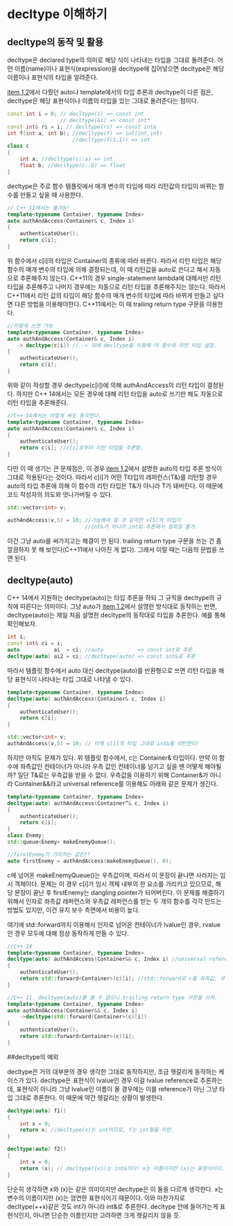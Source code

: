 # decltype 이해하기

## decltype의 동작 및 활용

decltype은 declared type의 의미로 해당 식이 나타내는 타입을 그대로 돌려준다. 어떤 이름(name)이나 표현식(expression)을 decltype에 집어넣으면 decltype은 해당 이름이나 표현식의 타입을 알려준다.

[item 1,2](item_01_02.md)에서 다뤘던 auto나 template에서의 타입 추론과 decltype이 다른 점은, decltype은 해당 표현식이나 이름의 타입을 있는 그대로 돌려준다는 점이다.

```C++
const int i = 0; // decltype(i) => const int
                 // decltype(&i) => const int*
const int& ri = i; // decltype(ri) => const int&
int f(int a, int b); //decltype(f) => int(int,int)
                     //decltype(f(1,1)) => int
class c
{
    int a; //decltype(c::a) => int
    float b; //decltype(c::b) => float
}
```

decltype은 주로 함수 템플릿에서 매개 변수의 타입에 따라 리턴값의 타입이 바뀌는 함수를 만들고 싶을 때 사용한다.

```C++
// C++ 11에서는 불가능!
template<typename Container, typename Index>
auto authAndAccess(Container& c, Index i)
{
    authenticateUser();
    return c[i];
}

```
위 함수에서 c[i]의 타입은 Container의 종류에 따라 바뀐다. 따라서 리턴 타입은 해당 함수의 매개 변수의 타입에 의해 결정되는데, 이 때 리턴값을 auto로 쓴다고 해서 자동으로 추론해주지 않는다. C++11의 경우 single-statement lambda에 대해서만 리턴 타입을 추론해주고 나머지 경우에는 자동으로 리턴 타입을 추론해주지는 않는다. 따라서 C++11에서 리턴 값의 타입이 해당 함수의 매개 변수의 타입에 따라 바뀌게 만들고 싶다면 다른 방법을 이용해야한다. C++11에서는 이 때 trailing return type 구문을 이용한다.

```C++
//이렇게 쓰면 가능
template<typename Container, typename Index>
auto authAndAccess(Container& c, Index i)
   -> decltype(c[i]) // -> 뒤에 decltype을 이용해 이 함수의 리턴 타입 설정.
{
    authenticateUser();
    return c[i];
}
```

위와 같이 작성할 경우 decltype(c[i])에 의해 authAndAccess의 리턴 타입이 결정된다. 하지만 C++ 14에서는 모든 경우에 대해 리턴 타입을 auto로 쓰기만 해도 자동으로 리턴 타입을 추론해준다.

```C++
//C++ 14에서는 이렇게 써도 동작한다.
template<typename Container, typename Index>
auto authAndAccess(Container& c, Index i)
{
    authenticateUser();
    return c[i]; //c[i]로부터 리턴 타입을 추론함.
}
```

다만 이 때 생기는 큰 문제점은, 이 경우 [item 1,2](item_01_02.md)에서 설명한 auto의 타입 추론 방식이 그대로 적용된다는 것이다. 따라서 c[i]가 어떤 T타입의 레퍼런스(T&)를 리턴할 경우 auto의 타입 추론에 의해 이 함수의 리턴 타입은 T&가 아니라 T가 돼버린다. 이 때문에 코드 작성자의 의도와 엇나가버릴 수 있다.

```C++
std::vector<int> v;

authAndAccess(v,5) = 10; //가능해야 할 것 같지만 v[5]의 타입이
                         //int&가 아니라 int로 추론돼서 컴파일 불가.
```

이건 그냥 auto를 써가지고는 해결이 안 된다. trailing return type 구문을 쓰는 건 좀 깔끔하지 못 해 보인다(C++11에서 나아진 게 없다). 그래서 이럴 때는 다음의 문법을 쓰면 된다. 

## decltype(auto)

C++ 14에서 지원하는 decltype(auto)는 타입 추론을 하되 그 규칙을 decltype의 규칙에 따른다는 의미이다. 그냥 auto가 [item 1,2](item_01_02.md)에서 설명한 방식대로 동작하는 반면, decltype(auto)는 제일 처음 설명한 decltype의 동작대로 타입을 추론한다. 예를 통해 확인해보자.

```C++
int i;
const int& ci = i;
auto           ai  = ci; //auto           => const int로 추론
decltype(auto) ai2 = ci; //decltype(auto) => const int&로 추론
```

따라서 템플릿 함수에서 auto 대신 decltype(auto)를 반환형으로 쓰면 리턴 타입을 해당 표현식이 나타내는 타입 그대로 나타낼 수 있다.

```C++
template<typename Container, typename Index>
decltype(auto) authAndAccess(Container& c, Index i)
{
    authenticateUser();
    return c[i];
}

std::vector<int> v;
authAndAccess(v,5) = 10; // 이제 c[i]의 타입 그대로 int&를 리턴한다!
```

하지만 아직도 문제가 있다. 위 템플릿 함수에서, c는 Container& 타입이다. 만약 이 함수에 좌측값인 컨테이너가 아니라 우측 값인 컨테이너를 넘기고 싶을 땐 어떻게 해야될까? 일단 T&로는 우측값을 받을 수 없다. 우측값을 이용하기 위해 Container&가 아니라 Container&&라고 universal reference를 이용해도 아래와 같은 문제가 생긴다.

```C++
template<typename Container, typename Index>
decltype(auto) authAndAccess(Container“& c, Index i)
{
    authenticateUser();
    return c[i];
}
class Enemy;
std::queue<Enemy> makeEnemyQueue();

//firstEnemy가 가리키는 값은??
auto firstEnemy = authAndAccess(makeEnemyQueue(), 0);
```
c에 넘어온 makeEnemyQueue()는 우측값이며, 따라서 이 문장이 끝나면 사라지는 임시 객체이다. 문제는 이 경우 c[i]가 임시 객체 내부의 한 요소를 가리키고 있으므로, 해당 문장이 끝난 후 firstEnemy는 dangling pointer가 되어버린다. 이 문제를 해결하기 위해서 인자로 좌측값 레퍼런스와 우측값 레퍼런스를 받는 두 개의 함수를 각각 만드는 방법도 있지만, 이건 유지 보수 측면에서 비용이 높다.

여기에 std::forward까지 이용해서 인자로 넘어온 컨테이너가 lvalue인 경우, rvalue인 경우 모두에 대해 정상 동작하게 만들 수 있다.

```C++
//C++ 14
template<typename Container, typename Index>
decltype(auto) authAndAccess(Container&& c, Index i) //universal reference 사용
{
    authenticateUser();
    return std::forward<Container>(c)[i]; //std::forward로 c를 좌측값, 우측값에 맞게 처리.
}

//C++ 11. decltype(auto)를 쓸 수 없으니 trailing return type 구문을 쓰자.
template<typename Container, typename Index>
auto authAndAccess(Container&& c, Index i)
    ->decltype(std::forward(Container>(c)[i])
{
    authenticateUser();
    return std::forward<Container>(c)[i];
}
```

##decltype의 예외

decltype은 거의 대부분의 경우 생각한 그대로 동작하지만, 조금 헷갈리게 동작하는 케이스가 있다. decltype은 표현식이 lvalue인 경우 이걸 lvalue reference로 추론하는데, 표현식이 아니라 그냥 lvalue인 이름이 올 경우에는 이를 reference가 아닌 그냥 타입 그대로 추론한다. 이 때문에 약간 헷갈리는 상황이 발생한다.

```C++
decltype(auto) f1()
{
    int x = 0;
    return x; //decltype(x)는 int이므로, f는 int형을 리턴.
}

decltype(auto) f2()
{
    int x = 0;
    return (x); // decltype((x))는 int&이다! x는 이름이지만 (x)는 표현식이다. 
}
```

단순히 생각하면 x와 (x)는 같은 의미이지만 decltype은 이 둘을 다르게 생각한다. x는 변수의 이름이지만 (x)는 엄연한 표현식이기 때문이다. 이와 마찬가지로 decltype(++x)같은 것도 int가 아니라 int&로 추론한다. decltype 안에 들어가는게 표현식인지, 아니면 단순한 이름인지만 고려하면 크게 헷갈리지 않을 듯.
